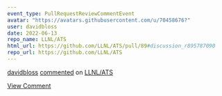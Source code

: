 ```yaml
---
event_type: PullRequestReviewCommentEvent
avatar: "https://avatars.githubusercontent.com/u/70458676?"
user: davidbloss
date: 2022-06-13
repo_name: LLNL/ATS
html_url: https://github.com/LLNL/ATS/pull/89#discussion_r895787090
repo_url: https://github.com/LLNL/ATS
---
```


<a href='https://github.com/davidbloss' target='_blank'>davidbloss</a> <a href='https://github.com/LLNL/ATS/pull/89#discussion_r895787090' target='_blank'>commented</a> on <a href='https://github.com/LLNL/ATS' target='_blank'>LLNL/ATS</a>

<a href='https://github.com/LLNL/ATS/pull/89#discussion_r895787090' target='_blank'>View Comment</a>